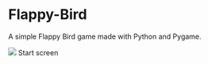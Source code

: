 # Flappy-Bird
A simple Flappy Bird game made with Python and Pygame. 
<div>
    <img src="C:\Users\aarad\OneDrive\Pictures\Screenshots\Screenshot 2024-06-28 173434.png">
    Start screen
</div>